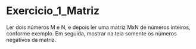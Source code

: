 # Exercicio_1_Matriz
Ler dois números M e N, e depois ler uma matriz MxN de números inteiros, conforme exemplo. Em seguida, mostrar
na tela somente os números negativos da matriz.
